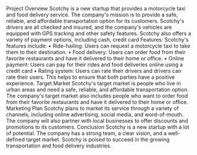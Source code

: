 Project Overview
Scotchy is a new startup that provides a motorcycle taxi and food delivery service. The company's mission is to provide a safe, reliable, and affordable transportation option for its customers. Scotchy's drivers are all checked and insured, and the company's vehicles are equipped with GPS tracking and other safety features. Scotchy also offers a variety of payment options, including cash, credit card
Features:
Scotchy's features include:
•	Ride-hailing: Users can request a motorcycle taxi to take them to their destination.
•	Food delivery: Users can order food from their favorite restaurants and have it delivered to their home or office.
•	Online payment: Users can pay for their rides and food deliveries online using a credit card
•	Rating system: Users can rate their drivers and drivers can rate their users. This helps to ensure that both parties have a positive experience.
Target Market
Scotchy's target market is people who live in urban areas and need a safe, reliable, and affordable transportation option. The company's target market also includes people who want to order food from their favorite restaurants and have it delivered to their home or office.
Marketing Plan
Scotchy plans to market its service through a variety of channels, including online advertising, social media, and word-of-mouth. The company will also partner with local businesses to offer discounts and promotions to its customers.
Conclusion
Scotchy is a new startup with a lot of potential. The company has a strong team, a clear vision, and a well-defined target market. Scotchy is poised to succeed in the growing transportation and food delivery industries.
